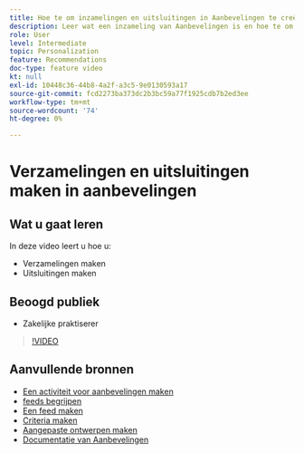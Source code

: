 ```yaml
---
title: Hoe te om inzamelingen en uitsluitingen in Aanbevelingen te creëren
description: Leer wat een inzameling van Aanbevelingen is en hoe te om het te gebruiken. Leer wat een uitsluiting van Aanbevelingen is en hoe te om het te gebruiken.
role: User
level: Intermediate
topic: Personalization
feature: Recommendations
doc-type: feature video
kt: null
exl-id: 10448c36-44b8-4a2f-a3c5-9e0130593a17
source-git-commit: fcd2273ba373dc2b3bc59a77f1925cdb7b2ed3ee
workflow-type: tm+mt
source-wordcount: '74'
ht-degree: 0%

---
```


# Verzamelingen en uitsluitingen maken in aanbevelingen

## Wat u gaat leren

In deze video leert u hoe u:

* Verzamelingen maken
* Uitsluitingen maken

## Beoogd publiek

* Zakelijke praktiserer

>[!VIDEO](https://video.tv.adobe.com/v/27689?quality=12)

## Aanvullende bronnen

* [Een activiteit voor aanbevelingen maken](create-a-recommendations-activity.md)
* [feeds begrijpen](understanding-feeds.md)
* [Een feed maken](create-a-feed.md)
* [Criteria maken](create-criteria.md)
* [Aangepaste ontwerpen maken](create-custom-designs.md)
* [ Documentatie van Aanbevelingen ](https://experienceleague.adobe.com/docs/target/using/recommendations/recommendations.html?lang=nl-NL)

